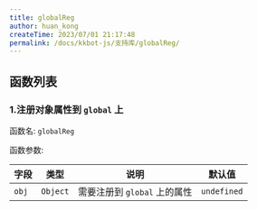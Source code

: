 ```yaml
---
title: globalReg
author: huan_kong
createTime: 2023/07/01 21:17:48
permalink: /docs/kkbot-js/支持库/globalReg/
---
```


## 函数列表

### 1.注册对象属性到 `global` 上

函数名: `globalReg`

函数参数:

| 字段  | 类型     | 说明                         | 默认值      |
| ----- | -------- | ---------------------------- | ----------- |
| `obj` | `Object` | 需要注册到 `global` 上的属性 | `undefined` |
